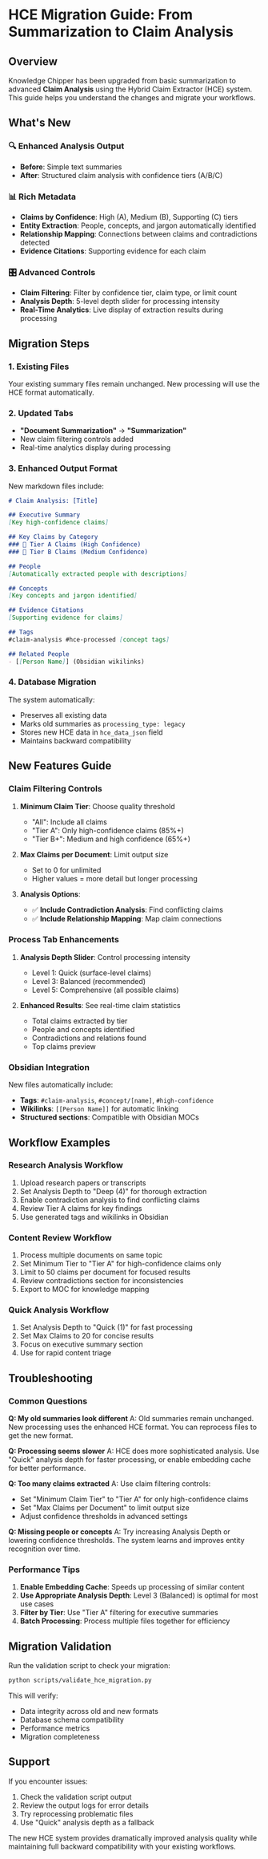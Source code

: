 # HCE Migration Guide: From Summarization to Claim Analysis

## Overview

Knowledge Chipper has been upgraded from basic summarization to advanced **Claim Analysis** using the Hybrid Claim Extractor (HCE) system. This guide helps you understand the changes and migrate your workflows.

## What's New

### 🔍 **Enhanced Analysis Output**
- **Before**: Simple text summaries
- **After**: Structured claim analysis with confidence tiers (A/B/C)

### 📊 **Rich Metadata**
- **Claims by Confidence**: High (A), Medium (B), Supporting (C) tiers
- **Entity Extraction**: People, concepts, and jargon automatically identified
- **Relationship Mapping**: Connections between claims and contradictions detected
- **Evidence Citations**: Supporting evidence for each claim

### 🎛️ **Advanced Controls**
- **Claim Filtering**: Filter by confidence tier, claim type, or limit count
- **Analysis Depth**: 5-level depth slider for processing intensity
- **Real-Time Analytics**: Live display of extraction results during processing

## Migration Steps

### 1. **Existing Files**
Your existing summary files remain unchanged. New processing will use the HCE format automatically.

### 2. **Updated Tabs**
- **"Document Summarization"** → **"Summarization"**
- New claim filtering controls added
- Real-time analytics display during processing

### 3. **Enhanced Output Format**
New markdown files include:
```markdown
# Claim Analysis: [Title]

## Executive Summary
[Key high-confidence claims]

## Key Claims by Category
### 🥇 Tier A Claims (High Confidence)
### 🥈 Tier B Claims (Medium Confidence)

## People
[Automatically extracted people with descriptions]

## Concepts  
[Key concepts and jargon identified]

## Evidence Citations
[Supporting evidence for claims]

## Tags
#claim-analysis #hce-processed [concept tags]

## Related People
- [[Person Name]] (Obsidian wikilinks)
```

### 4. **Database Migration**
The system automatically:
- Preserves all existing data
- Marks old summaries as `processing_type: legacy`
- Stores new HCE data in `hce_data_json` field
- Maintains backward compatibility

## New Features Guide

### **Claim Filtering Controls**
1. **Minimum Claim Tier**: Choose quality threshold
   - "All": Include all claims
   - "Tier A": Only high-confidence claims (85%+)
   - "Tier B+": Medium and high confidence (65%+)

2. **Max Claims per Document**: Limit output size
   - Set to 0 for unlimited
   - Higher values = more detail but longer processing

3. **Analysis Options**:
   - ✅ **Include Contradiction Analysis**: Find conflicting claims
   - ✅ **Include Relationship Mapping**: Map claim connections

### **Process Tab Enhancements**
1. **Analysis Depth Slider**: Control processing intensity
   - Level 1: Quick (surface-level claims)
   - Level 3: Balanced (recommended)
   - Level 5: Comprehensive (all possible claims)

2. **Enhanced Results**: See real-time claim statistics
   - Total claims extracted by tier
   - People and concepts identified
   - Contradictions and relations found
   - Top claims preview

### **Obsidian Integration**
New files automatically include:
- **Tags**: `#claim-analysis`, `#concept/[name]`, `#high-confidence`
- **Wikilinks**: `[[Person Name]]` for automatic linking
- **Structured sections**: Compatible with Obsidian MOCs

## Workflow Examples

### **Research Analysis Workflow**
1. Upload research papers or transcripts
2. Set Analysis Depth to "Deep (4)" for thorough extraction
3. Enable contradiction analysis to find conflicting claims
4. Review Tier A claims for key findings
5. Use generated tags and wikilinks in Obsidian

### **Content Review Workflow**
1. Process multiple documents on same topic
2. Set Minimum Tier to "Tier A" for high-confidence claims only
3. Limit to 50 claims per document for focused results
4. Review contradictions section for inconsistencies
5. Export to MOC for knowledge mapping

### **Quick Analysis Workflow**
1. Set Analysis Depth to "Quick (1)" for fast processing
2. Set Max Claims to 20 for concise results
3. Focus on executive summary section
4. Use for rapid content triage

## Troubleshooting

### **Common Questions**

**Q: My old summaries look different**
A: Old summaries remain unchanged. New processing uses the enhanced HCE format. You can reprocess files to get the new format.

**Q: Processing seems slower**
A: HCE does more sophisticated analysis. Use "Quick" analysis depth for faster processing, or enable embedding cache for better performance.

**Q: Too many claims extracted**
A: Use claim filtering controls:
- Set "Minimum Claim Tier" to "Tier A" for only high-confidence claims
- Set "Max Claims per Document" to limit output size
- Adjust confidence thresholds in advanced settings

**Q: Missing people or concepts**
A: Try increasing Analysis Depth or lowering confidence thresholds. The system learns and improves entity recognition over time.

### **Performance Tips**
1. **Enable Embedding Cache**: Speeds up processing of similar content
2. **Use Appropriate Analysis Depth**: Level 3 (Balanced) is optimal for most use cases
3. **Filter by Tier**: Use "Tier A" filtering for executive summaries
4. **Batch Processing**: Process multiple files together for efficiency

## Migration Validation

Run the validation script to check your migration:
```bash
python scripts/validate_hce_migration.py
```

This will verify:
- Data integrity across old and new formats
- Database schema compatibility
- Performance metrics
- Migration completeness

## Support

If you encounter issues:
1. Check the validation script output
2. Review the output logs for error details
3. Try reprocessing problematic files
4. Use "Quick" analysis depth as a fallback

The new HCE system provides dramatically improved analysis quality while maintaining full backward compatibility with your existing workflows.

